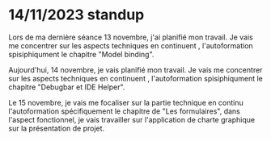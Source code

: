 # 14/11/2023 standup 

Lors de ma dernière séance 13 novembre, j'ai planifié mon travail. Je vais me concentrer sur les aspects techniques en continuent , l'autoformation spisiphiqument le chapitre "Model binding". <br>

Aujourd'hui, 14 novembre, je vais planifié mon travail. Je vais me concentrer sur les aspects techniques en continuent , l'autoformation spisiphiqument le chapitre "Debugbar et IDE Helper". <br>

Le 15 novembre, je vais me focaliser sur la partie technique en continu l'autoformation spécifiquement le chapitre de "Les formulaires", dans l'aspect fonctionnel, je vais travailler sur l'application de charte graphique sur la présentation de projet. 
